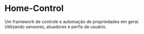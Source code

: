 # Home-Control

Um framework de controle e automação de propriedades em geral. Utilizando sensores, atuadores e perfis de usuário.

# 



